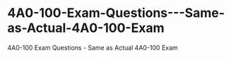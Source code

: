 # 4A0-100-Exam-Questions---Same-as-Actual-4A0-100-Exam
4A0-100 Exam Questions - Same as Actual 4A0-100 Exam
